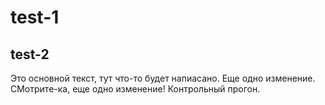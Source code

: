 # test-1
## test-2
Это основной текст, тут что-то будет напиасано.
Еще одно изменение.
СМотрите-ка, еще одно изменение!
Контрольный прогон.
